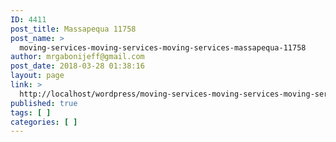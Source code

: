 ```yaml
---
ID: 4411
post_title: Massapequa 11758
post_name: >
  moving-services-moving-services-moving-services-massapequa-11758
author: mrgabonijeff@gmail.com
post_date: 2018-03-28 01:38:16
layout: page
link: >
  http://localhost/wordpress/moving-services-moving-services-moving-services-massapequa-11758/
published: true
tags: [ ]
categories: [ ]
---
```

